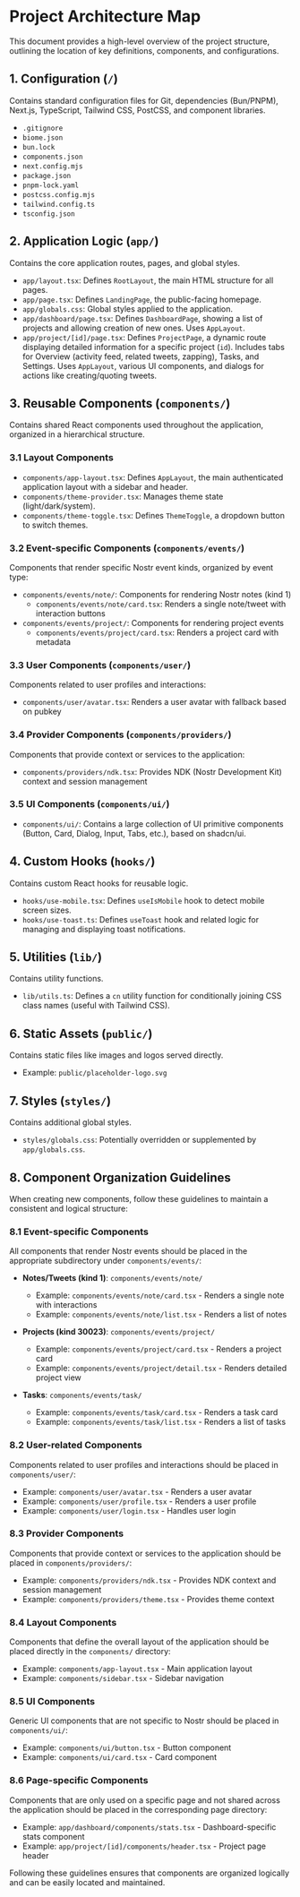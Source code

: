 # Project Architecture Map

This document provides a high-level overview of the project structure, outlining the location of key definitions, components, and configurations.

## 1. Configuration (`/`)

Contains standard configuration files for Git, dependencies (Bun/PNPM), Next.js, TypeScript, Tailwind CSS, PostCSS, and component libraries.

*   `.gitignore`
*   `biome.json`
*   `bun.lock`
*   `components.json`
*   `next.config.mjs`
*   `package.json`
*   `pnpm-lock.yaml`
*   `postcss.config.mjs`
*   `tailwind.config.ts`
*   `tsconfig.json`

## 2. Application Logic (`app/`)

Contains the core application routes, pages, and global styles.

*   `app/layout.tsx`: Defines `RootLayout`, the main HTML structure for all pages.
*   `app/page.tsx`: Defines `LandingPage`, the public-facing homepage.
*   `app/globals.css`: Global styles applied to the application.
*   `app/dashboard/page.tsx`: Defines `DashboardPage`, showing a list of projects and allowing creation of new ones. Uses `AppLayout`.
*   `app/project/[id]/page.tsx`: Defines `ProjectPage`, a dynamic route displaying detailed information for a specific project (`id`). Includes tabs for Overview (activity feed, related tweets, zapping), Tasks, and Settings. Uses `AppLayout`, various UI components, and dialogs for actions like creating/quoting tweets.

## 3. Reusable Components (`components/`)

Contains shared React components used throughout the application, organized in a hierarchical structure.

### 3.1 Layout Components

*   `components/app-layout.tsx`: Defines `AppLayout`, the main authenticated application layout with a sidebar and header.
*   `components/theme-provider.tsx`: Manages theme state (light/dark/system).
*   `components/theme-toggle.tsx`: Defines `ThemeToggle`, a dropdown button to switch themes.

### 3.2 Event-specific Components (`components/events/`)

Components that render specific Nostr event kinds, organized by event type:

*   `components/events/note/`: Components for rendering Nostr notes (kind 1)
    * `components/events/note/card.tsx`: Renders a single note/tweet with interaction buttons
*   `components/events/project/`: Components for rendering project events
    * `components/events/project/card.tsx`: Renders a project card with metadata

### 3.3 User Components (`components/user/`)

Components related to user profiles and interactions:

*   `components/user/avatar.tsx`: Renders a user avatar with fallback based on pubkey

### 3.4 Provider Components (`components/providers/`)

Components that provide context or services to the application:

*   `components/providers/ndk.tsx`: Provides NDK (Nostr Development Kit) context and session management

### 3.5 UI Components (`components/ui/`)

*   `components/ui/`: Contains a large collection of UI primitive components (Button, Card, Dialog, Input, Tabs, etc.), based on shadcn/ui.

## 4. Custom Hooks (`hooks/`)

Contains custom React hooks for reusable logic.

*   `hooks/use-mobile.tsx`: Defines `useIsMobile` hook to detect mobile screen sizes.
*   `hooks/use-toast.ts`: Defines `useToast` hook and related logic for managing and displaying toast notifications.

## 5. Utilities (`lib/`)

Contains utility functions.

*   `lib/utils.ts`: Defines a `cn` utility function for conditionally joining CSS class names (useful with Tailwind CSS).

## 6. Static Assets (`public/`)

Contains static files like images and logos served directly.

*   Example: `public/placeholder-logo.svg`

## 7. Styles (`styles/`)

Contains additional global styles.

*   `styles/globals.css`: Potentially overridden or supplemented by `app/globals.css`.

## 8. Component Organization Guidelines

When creating new components, follow these guidelines to maintain a consistent and logical structure:

### 8.1 Event-specific Components

All components that render Nostr events should be placed in the appropriate subdirectory under `components/events/`:

* **Notes/Tweets (kind 1)**: `components/events/note/`
  * Example: `components/events/note/card.tsx` - Renders a single note with interactions
  * Example: `components/events/note/list.tsx` - Renders a list of notes

* **Projects (kind 30023)**: `components/events/project/`
  * Example: `components/events/project/card.tsx` - Renders a project card
  * Example: `components/events/project/detail.tsx` - Renders detailed project view

* **Tasks**: `components/events/task/`
  * Example: `components/events/task/card.tsx` - Renders a task card
  * Example: `components/events/task/list.tsx` - Renders a list of tasks

### 8.2 User-related Components

Components related to user profiles and interactions should be placed in `components/user/`:

* Example: `components/user/avatar.tsx` - Renders a user avatar
* Example: `components/user/profile.tsx` - Renders a user profile
* Example: `components/user/login.tsx` - Handles user login

### 8.3 Provider Components

Components that provide context or services to the application should be placed in `components/providers/`:

* Example: `components/providers/ndk.tsx` - Provides NDK context and session management
* Example: `components/providers/theme.tsx` - Provides theme context

### 8.4 Layout Components

Components that define the overall layout of the application should be placed directly in the `components/` directory:

* Example: `components/app-layout.tsx` - Main application layout
* Example: `components/sidebar.tsx` - Sidebar navigation

### 8.5 UI Components

Generic UI components that are not specific to Nostr should be placed in `components/ui/`:

* Example: `components/ui/button.tsx` - Button component
* Example: `components/ui/card.tsx` - Card component

### 8.6 Page-specific Components

Components that are only used on a specific page and not shared across the application should be placed in the corresponding page directory:

* Example: `app/dashboard/components/stats.tsx` - Dashboard-specific stats component
* Example: `app/project/[id]/components/header.tsx` - Project page header

Following these guidelines ensures that components are organized logically and can be easily located and maintained.